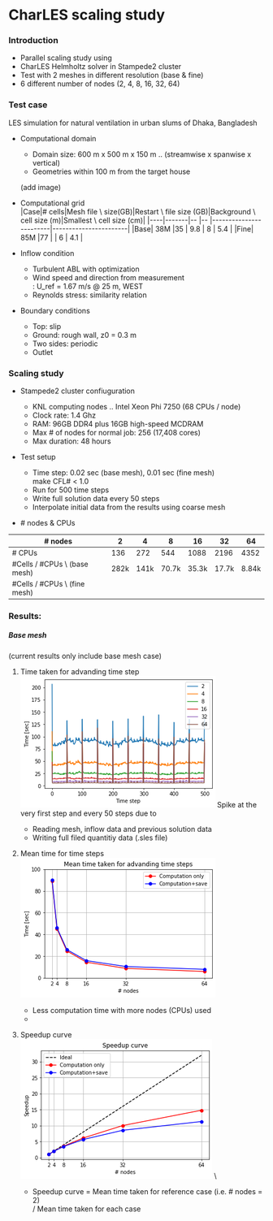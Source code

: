 # CharLES scaling study
### Introduction
- Parallel scaling study using 
- CharLES Helmholtz solver in Stampede2 cluster
- Test with 2 meshes in different resolution (base & fine) 
- 6 different number of nodes (2, 4, 8, 16, 32, 64)
  
### Test case
LES simulation for natural ventilation in urban slums of Dhaka, Bangladesh

- Computational domain
    - Domain size: 600 m x 500 m x 150 m ..
    (streamwise x spanwise x vertical)
    - Geometries within 100 m from the target house

    (add image)

- Computational grid \
|Case|# cells|Mesh file \ size(GB)|Restart \ file size (GB)|Background \ cell size (m)|Smallest \ cell size (cm)|
|----|-------|--                |--                    |------------------------|-----------------------| 
|Base| 38M   |35                |  9.8                 | 8                      |          5.4          |
|Fine| 85M   |77                |                      | 6                      |         4.1           |

- Inflow condition
    - Turbulent ABL with optimization
    - Wind speed and direction from measurement\
    : U_ref = 1.67 m/s @ 25 m, WEST
    - Reynolds stress: similarity relation

- Boundary conditions
    - Top: slip
    - Ground: rough wall, z0 = 0.3 m
    - Two sides: periodic
    - Outlet

### Scaling study
- Stampede2 cluster confiuguration
    - KNL computing nodes ..
      Intel Xeon Phi 7250 (68 CPUs / node)
    - Clock rate: 1.4 Ghz
    - RAM: 96GB DDR4 plus 16GB high-speed MCDRAM
    - Max # of nodes for normal job: 256 (17,408 cores)
    - Max duration: 48 hours

- Test setup 
    - Time step: 0.02 sec (base mesh), 0.01 sec (fine mesh) \
      make CFL# < 1.0
    - Run for 500 time steps
    - Write full solution data every 50 steps
    - Interpolate initial data from the results using coarse mesh

- \# nodes & CPUs
 
| \# nodes     |  2 |  4 |  8 | 16 | 32 | 64 | 
|----------    |----|----|----|----|----|----|
| \# CPUs      | 136| 272| 544|1088|2196|4352|
|#Cells / #CPUs \ (base mesh)|282k|141k|70.7k|35.3k|17.7k|8.84k|
|#Cells / #CPUs \ (fine mesh)| | | | | | |


### Results:
##### Base mesh
(current results only include base mesh case)

1. Time taken for advanding time step \
![time each step](results/time_per_step.png)
Spike at the very first step and every 50 steps due to
    - Reading mesh, inflow data and previous solution data
    - Writing full filed quantitiy data (.sles file)

2. Mean time for time steps \
![mean time](results/mean_time_per_step.png)
    - Less computation time with more nodes (CPUs) used
    - 

3. Speedup curve \
![Speedup Curve](results/speedup_curve.png) \
    - Speedup curve = Mean time taken for reference case (i.e. # nodes = 2)\
    / Mean time taken for each case

